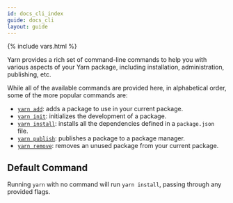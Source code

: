 ```yaml
---
id: docs_cli_index
guide: docs_cli
layout: guide
---
```


{% include vars.html %}

Yarn provides a rich set of command-line commands to help you with various aspects of your Yarn package, including installation, administration, publishing, etc.

While all of the available commands are provided here, in alphabetical order, some of the more popular commands are:

- [`yarn add`]({{url_base}}/docs/cli/add): adds a package to use in your current package.
- [`yarn init`]({{url_base}}/docs/cli/init): initializes the development of a package.
- [`yarn install`]({{url_base}}/docs/cli/install): installs all the dependencies defined in a `package.json` file.
- [`yarn publish`]({{url_base}}/docs/cli/publish): publishes a package to a package manager.
- [`yarn remove`]({{url_base}}/docs/cli/remove): removes an unused package from your current package.

## Default Command <a class="toc" id="toc-default-command" href="#toc-default-command"></a>

Running `yarn` with no command will run `yarn install`, passing through any provided flags.

